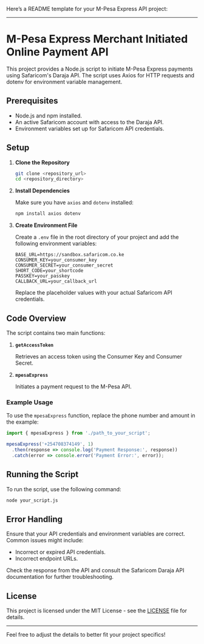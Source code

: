 Here’s a README template for your M-Pesa Express API project:

---

# M-Pesa Express Merchant Initiated Online Payment API

This project provides a Node.js script to initiate M-Pesa Express payments using Safaricom's Daraja API. The script uses Axios for HTTP requests and dotenv for environment variable management.

## Prerequisites

- Node.js and npm installed.
- An active Safaricom account with access to the Daraja API.
- Environment variables set up for Safaricom API credentials.

## Setup

1. **Clone the Repository**

   ```bash
   git clone <repository_url>
   cd <repository_directory>
   ```

2. **Install Dependencies**

   Make sure you have `axios` and `dotenv` installed:

   ```bash
   npm install axios dotenv
   ```

3. **Create Environment File**

   Create a `.env` file in the root directory of your project and add the following environment variables:

   ```env
   BASE_URL=https://sandbox.safaricom.co.ke
   CONSUMER_KEY=your_consumer_key
   CONSUMER_SECRET=your_consumer_secret
   SHORT_CODE=your_shortcode
   PASSKEY=your_passkey
   CALLBACK_URL=your_callback_url
   ```

   Replace the placeholder values with your actual Safaricom API credentials.

## Code Overview

The script contains two main functions:

1. **`getAccessToken`**

   Retrieves an access token using the Consumer Key and Consumer Secret.

2. **`mpesaExpress`**

   Initiates a payment request to the M-Pesa API.

### Example Usage

To use the `mpesaExpress` function, replace the phone number and amount in the example:

```javascript
import { mpesaExpress } from './path_to_your_script';

mpesaExpress('+254708374149', 1)
  .then(response => console.log('Payment Response:', response))
  .catch(error => console.error('Payment Error:', error));
```

## Running the Script

To run the script, use the following command:

```bash
node your_script.js
```

## Error Handling

Ensure that your API credentials and environment variables are correct. Common issues might include:

- Incorrect or expired API credentials.
- Incorrect endpoint URLs.

Check the response from the API and consult the Safaricom Daraja API documentation for further troubleshooting.

## License

This project is licensed under the MIT License - see the [LICENSE](LICENSE) file for details.



---

Feel free to adjust the details to better fit your project specifics!